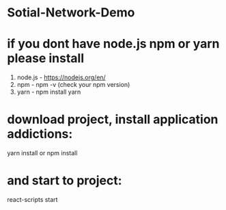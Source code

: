 # Sotial-Network-Demo

# if you dont have node.js npm or yarn please install
1) node.js - https://nodejs.org/en/
2) npm - npm -v (check your npm version)
3) yarn - npm install yarn

# download project, install application addictions:
yarn install
or
npm install

# and start to project:
react-scripts start

 
